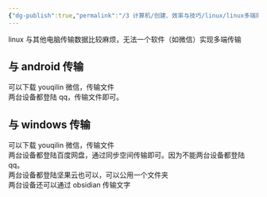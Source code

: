 ```yaml
---
{"dg-publish":true,"permalink":"/3 计算机/创建、效率与技巧/linux/linux多端同步/","title":"linux多端同步"}
---
```



linux 与其他电脑传输数据比较麻烦，无法一个软件（如微信）实现多端传输

## 与 android 传输
可以下载 youqilin 微信，传输文件  
两台设备都登陆 qq，传输文件即可。

## 与 windows 传输
可以下载 youqilin 微信，传输文件  
两台设备都登陆百度网盘，通过同步空间传输即可。因为不能两台设备都登陆 qq。  
两台设备都登陆坚果云也可以，可以公用一个文件夹  
两台设备还可以通过 obsidian 传输文字